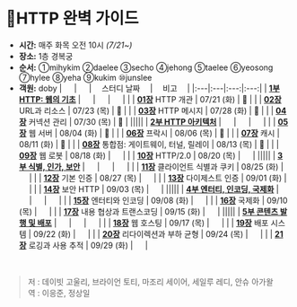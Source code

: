 # :octopus:HTTP 완벽 가이드
- __시간:__ 매주 화목 오전 10시 _(7/21~)_
- __장소:__ 1층 경복궁
- __순서:__ ①mihykim ②daelee ③secho ④jehong ⑤taelee ⑥yeosong ⑦hylee ⑧yeha ⑨kukim ⑩junslee
- __객원:__ doby
  | 　 | 　 | 　스터디 날짜　 | 　비고　 |
  |:---|:---|:---:|:---:|
  | [__1부 HTTP: 웹의 기초__](https://github.com/Kraken-Addicts/HTTP-The-Definitive-Guide/tree/master/1_HTTP_The_Webs_Foundation) | 　 | 　 | 　 |
  |  |  [__01장__](./1_HTTP_The_Webs_Foundation/01_Overview_of_HTTP.md) HTTP 개관 | 07/21 (화) | 🌱 |
  |  |  [__02장__](./1_HTTP_The_Webs_Foundation/02_URLs_and_Resources.md) URL과 리소스 | 07/23 (목) | 🌱 |
  |  |  [__03장__](./1_HTTP_The_Webs_Foundation/03_HTTP_Messages.md) HTTP 메시지 | 07/28 (화) | 🌱 |
  |  |  [__04장__](./1_HTTP_The_Webs_Foundation/04_Connection_Management.md) 커넥션 관리 | 07/30 (목) | 🌱 |
  |||||
  | [__2부 HTTP 아키텍처__](https://github.com/Kraken-Addicts/HTTP-The-Definitive-Guide/tree/master/2_HTTP_Architecture) | 　 | 　 | 　 |
  |  |  [__05장__](./2_HTTP_Architecture/05_Web_Servers.md) 웹 서버 | 08/04 (화) |  🌱 |
  |  |  [__06장__](./2_HTTP_Architecture/06_Proxies.md) 프락시 | 08/06 (목) | 🌱 |
  |  |  [__07장__](./2_HTTP_Architecture/07_Caching.md) 캐시 | 08/11 (화) | 🌱 |
  |  |  [__08장__](./2_HTTP_Architecture/08_Integration_Points.md) 통합점: 게이트웨이, 터널, 릴레이 | 08/13 (목) | 🌱 |
  |  |  [__09장__](./2_HTTP_Architecture/09_Web_Robots.md) 웹 로봇 | 08/18 (화) | 　 |
  |  |  [__10장__](./2_HTTP_Architecture/10_HTTP.md) HTTP/2.0 | 08/20 (목) | 　 |
  |||||
  | [__3부 식별, 인가, 보안__](https://github.com/Kraken-Addicts/HTTP-The-Definitive-Guide/tree/master/3_Identification_Authorization_and_Security) | 　 | 　 | 　 |
  |  |  [__11장__](./3_Identification_Authorization_and_Security/11_Client_Identification_and_Cookies.md) 클라이언트 식별과 쿠키 | 08/25 (화) | 　 |
  |  |  [__12장__](./3_Identification_Authorization_and_Security/12_Basic_Authentication.md) 기본 인증 | 08/27 (목) | 　 |
  |  |  [__13장__](./3_Identification_Authorization_and_Security/13_Digest_Authentication.md) 다이제스트 인증 | 09/01 (화) | 　 |
  |  |  [__14장__](./3_Identification_Authorization_and_Security/14_Secure_HTTP.md) 보안 HTTP | 09/03 (목) | 　 |
  |||||
  | [__4부 엔터티, 인코딩, 국제화__](https://github.com/Kraken-Addicts/HTTP-The-Definitive-Guide/tree/master/4_Entities_Encodings_and_Internationalization) | 　 | 　 | 　 |
  |  |  [__15장__](./4_Entities_Encodings_and_Internationalization/15_Entities_and_Encodings.md) 엔터티와 인코딩 | 09/08 (화) | 　 |
  |  |  [__16장__](./4_Entities_Encodings_and_Internationalization/16_Internationalization.md) 국제화 | 09/10 (목) | 　 |
  |  |  [__17장__](./4_Entities_Encodings_and_Internationalization/17_Conten_Negotiation_and_Transcoding.md) 내용 협상과 트랜스코딩 | 09/15 (화) | 　 |
  |||||
  | [__5부 콘텐츠 발행 및 배포__](https://github.com/Kraken-Addicts/HTTP-The-Definitive-Guide/tree/master/5_Content_Publishing_and_Distribution) | 　 | 　 | 　 |
  |  |  [__18장__](./5_Content_Publishing_and_Distribution/18_Web_Hosting.md) 웹 호스팅 | 09/17 (목) | 　 |
  |  |  [__19장__](./5_Content_Publishing_and_Distribution/19_Publishing_Systems.md) 배포 시스템 | 09/22 (화) | 　 |
  |  |  [__20장__](./5_Content_Publishing_and_Distribution/20_Redirection_and_Load_Balancing.md) 리다이렉션과 부하 균형 | 09/24 (목) | 　 |
  |  |  [__21장__](./5_Content_Publishing_and_Distribution/21_Logging_and_Usage_Tracking.md) 로깅과 사용 추적 | 09/29 (화) | 　 |

<br>

>저 : 데이빗 고울리, 브라이언 토티, 마조리 세이어, 세일루 레디, 안슈 아가왈 <br>
>역 : 이응준, 정상일
